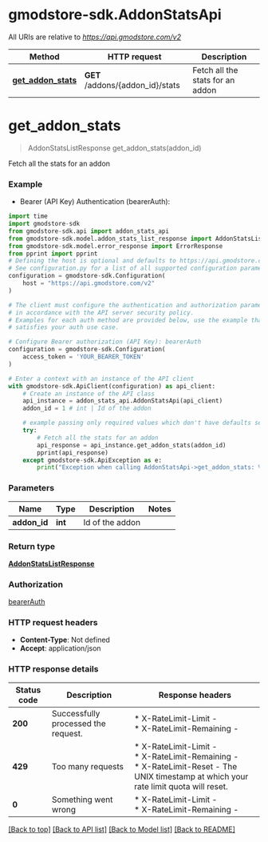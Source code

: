 # gmodstore-sdk.AddonStatsApi

All URIs are relative to *https://api.gmodstore.com/v2*

Method | HTTP request | Description
------------- | ------------- | -------------
[**get_addon_stats**](AddonStatsApi.md#get_addon_stats) | **GET** /addons/{addon_id}/stats | Fetch all the stats for an addon


# **get_addon_stats**
> AddonStatsListResponse get_addon_stats(addon_id)

Fetch all the stats for an addon

### Example

* Bearer (API Key) Authentication (bearerAuth):

```python
import time
import gmodstore-sdk
from gmodstore-sdk.api import addon_stats_api
from gmodstore-sdk.model.addon_stats_list_response import AddonStatsListResponse
from gmodstore-sdk.model.error_response import ErrorResponse
from pprint import pprint
# Defining the host is optional and defaults to https://api.gmodstore.com/v2
# See configuration.py for a list of all supported configuration parameters.
configuration = gmodstore-sdk.Configuration(
    host = "https://api.gmodstore.com/v2"
)

# The client must configure the authentication and authorization parameters
# in accordance with the API server security policy.
# Examples for each auth method are provided below, use the example that
# satisfies your auth use case.

# Configure Bearer authorization (API Key): bearerAuth
configuration = gmodstore-sdk.Configuration(
    access_token = 'YOUR_BEARER_TOKEN'
)

# Enter a context with an instance of the API client
with gmodstore-sdk.ApiClient(configuration) as api_client:
    # Create an instance of the API class
    api_instance = addon_stats_api.AddonStatsApi(api_client)
    addon_id = 1 # int | Id of the addon

    # example passing only required values which don't have defaults set
    try:
        # Fetch all the stats for an addon
        api_response = api_instance.get_addon_stats(addon_id)
        pprint(api_response)
    except gmodstore-sdk.ApiException as e:
        print("Exception when calling AddonStatsApi->get_addon_stats: %s\n" % e)
```


### Parameters

Name | Type | Description  | Notes
------------- | ------------- | ------------- | -------------
 **addon_id** | **int**| Id of the addon |

### Return type

[**AddonStatsListResponse**](AddonStatsListResponse.md)

### Authorization

[bearerAuth](../README.md#bearerAuth)

### HTTP request headers

 - **Content-Type**: Not defined
 - **Accept**: application/json


### HTTP response details

| Status code | Description | Response headers |
|-------------|-------------|------------------|
**200** | Successfully processed the request. |  * X-RateLimit-Limit -  <br>  * X-RateLimit-Remaining -  <br>  |
**429** | Too many requests |  * X-RateLimit-Limit -  <br>  * X-RateLimit-Remaining -  <br>  * X-RateLimit-Reset - The UNIX timestamp at which your rate limit quota will reset. <br>  |
**0** | Something went wrong |  * X-RateLimit-Limit -  <br>  * X-RateLimit-Remaining -  <br>  |

[[Back to top]](#) [[Back to API list]](../README.md#documentation-for-api-endpoints) [[Back to Model list]](../README.md#documentation-for-models) [[Back to README]](../README.md)

